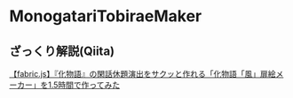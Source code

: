 # MonogatariTobiraeMaker

## ざっくり解説(Qiita)
[【fabric.js】『化物語』の閑話休題演出をサクッと作れる「化物語「風」扉絵メーカー」を1.5時間で作ってみた](https://qiita.com/hidepy/items/0d0166a72fbb98cd6bd2)
